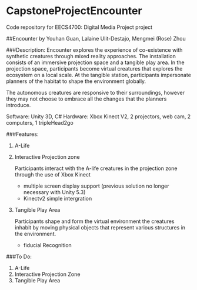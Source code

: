 # CapstoneProjectEncounter
Code repository for EECS4700: Digital Media Project project 

##Encounter
by Youhan Guan, Lalaine Ulit-Destajo, Mengmei (Rose) Zhou

###Description:
Encounter explores the experience of co-existence with synthetic creatures through mixed reality approaches. The installation consists of an immersive projection space and a tangible play area. In the projection space, participants become virtual creatures that explores the ecosystem on a local scale. At the tangible station, participants impersonate planners of the habitat to shape the environment globally. 

The autonomous creatures are responsive to their surroundings, however they may not choose to embrace all the changes that the planners introduce.

Software: Unity 3D, C#
Hardware: Xbox Kinect V2, 2 projectors, web cam, 2 computers, 1 tripleHead2go  

###Features: 
1. A-Life
2. Interactive Projection zone

   Participants interact with the A-life creatures in the projection zone through the use of Xbox Kinect 
    - multiple screen display support (previous solution no longer necessary with Unity 5.3)
    - Kinectv2 simple intergration
3. Tangible Play Area 

   Participants shape and form the virtual environment the creatures inhabit by moving physical objects that represent various structures in the environment. 
    - fiducial Recognition 

###To Do: 
1. A-Life
2. Interactive Projection Zone
3. Tangible Play Area
